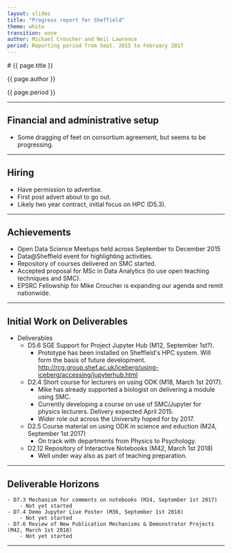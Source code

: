 ```yaml
---
layout: slides
title: "Progress report for Sheffield"
theme: white
transition: none
author: Michael Croucher and Neil Lawrence
period: Reporting period from Sept. 2015 to February 2017
---
```


<section data-markdown data-separator="^---\n" data-separator-vertical="^--\n">
# {{ page.title }}

{{ page.author }}


{{ page.period }}

---

## Financial and administrative setup

- Some dragging of feet on consortium agreement, but seems to be progressing.

---
## Hiring

-   Have permission to advertise.
-   First post advert about to go out.
  - Likely two year contract, initial focus on HPC (D5.3).

---
## Achievements

-   Open Data Science Meetups held across September to December 2015
-   Data@Sheffield event for highlighting activities.
-   Repository of courses delivered on SMC started.
-   Accepted proposal for MSc in Data Analytics (to use open teaching techniques and SMC).
-   EPSRC Fellowship for Mike Croucher is expanding our agenda and remit nationwide.

---
## Initial Work on Deliverables

-   Deliverables
    - D5.6 SGE Support for Project Jupyter Hub (M12, September 1st?).
        - Prototype has been installed on Sheffield's HPC system. Will form the basis of future development. http://rcg.group.shef.ac.uk/iceberg/using-iceberg/accessing/jupyterhub.html
    - D2.4 Short course for lecturers on using ODK (M18, March 1st 2017).
        - Mike has already supported a biologist on delivering a module using SMC.
        - Currently developing a course on use of SMC/Jupyter for physics lecturers. Delivery expected April 2015.
        - Wider role out across the University hoped for by 2017.
    - D2.5 Course material on using ODK in science and eduction (M24, September 1st 2017)
        - On track with departments from Physics to Psychology.
    - D2.12 Repository of Interactive Notebooks (M42, March 1st 2018)
        - Well under way also as part of teaching preparation.

---
## Deliverable Horizons

    - D7.3 Mechanism for comments on notebooks (M24, September 1st 2017)
        - Not yet started
    - D7.4 Demo Jupyter Live Poster (M36, September 1st 2018)
        - Not yet started
    - D7.6 Review of New Publication Mechanisms & Demonstrator Projects (M42, March 1st 2018)
        - Not yet started

---

